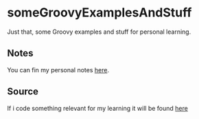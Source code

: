 # someGroovyExamplesAndStuff
Just that, some Groovy examples and stuff for personal learning.


## Notes
You can fin my personal notes [here](./notes/myNotes.md).


## Source 

If i code something relevant for my learning it will be found [here](./src/)
